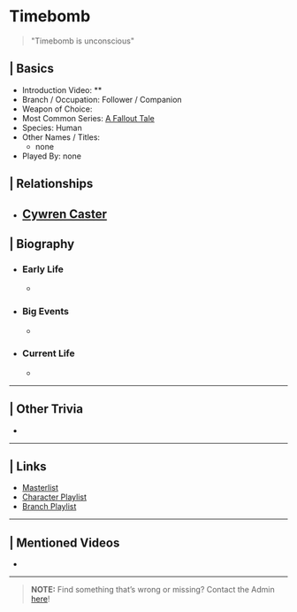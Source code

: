 # Timebomb  

> "Timebomb is unconscious"

## | Basics  
- Introduction Video: **  
- Branch / Occupation: Follower / Companion  
- Weapon of Choice:   
- Most Common Series: [A Fallout Tale](6.Series/Tale_Series.html)  
- Species: Human  
- Other Names / Titles:   
  - none  
- Played By: none  


## | Relationships  
- [**Cywren Caster**](5.Characters/Cywren_Caster.html)  
  -  


## | Biography  
- ### Early Life  
  -   
- ### Big Events  
  -   
- ### Current Life  
  -   

----

## | Other Trivia  
-   

----

## | Links  
- [Masterlist]()  
- [Character Playlist]()  
- [Branch Playlist]()  

----

## | Mentioned Videos
- []()

----

> **NOTE:** Find something that’s wrong or missing? Contact the Admin [here](../chapter_2.md)!